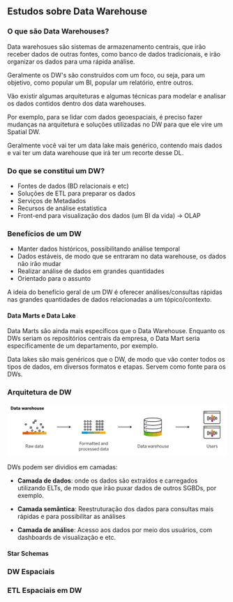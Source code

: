 ## Estudos sobre Data Warehouse

### O que são Data Warehouses?

Data warehosues são sistemas de armazenamento centrais, que irão receber dados de outras fontes, como banco de dados tradicionais, e irão organizar os dados para uma rápida análise.

Geralmente os DW's são construídos com um foco, ou seja, para um objetivo, como popular um BI, popular um relatório, entre outros.

Vão existir algumas arquiteturas e algumas técnicas para modelar e analisar os dados contidos dentro dos data warehouses. 

Por exemplo, para se lidar com dados geoespaciais, é preciso fazer mudanças na arquitetura e soluções utilizadas no DW para que ele vire um Spatial DW.

Geralmente você vai ter um data lake mais genérico, contendo mais dados e vai ter um data warehouse que irá ter um recorte desse DL.

### Do que se constitui um DW?

* Fontes de dados (BD relacionais e etc)
* Soluções de ETL para preparar os dados
* Serviços de Metadados
* Recursos de análise estatística
* Front-end para visualização dos dados (um BI da vida) &rarr; OLAP

### Benefícios de um DW

* Manter dados históricos, possibilitando análise temporal
* Dados estáveis, de modo que se entraram no data warehouse, os dados não irão mudar
* Realizar análise de dados em grandes quantidades
* Orientado para o assunto

A ideia do benefício geral de um DW é oferecer análises/consultas rápidas nas grandes quantidades de dados relacionadas a um tópico/contexto.

#### Data Marts e Data Lake

Data Marts são ainda mais específicos que o Data Warehouse. Enquanto os DWs seriam os repositórios centrais da empresa, o Data Mart seria especificamente de um departamento, por exemplo.

Data lakes são mais genéricos que o DW, de modo que vão conter todos os tipos de dados, em diversos formatos e etapas. Servem como fonte para os DWs.

### Arquitetura de DW

![Arquitetura de um DW](imgs/dw_arc.png)

DWs podem ser dividios em camadas:

* **Camada de dados**: onde os dados são extraídos e carregados utilizando ELTs, de modo que irão puxar dados de outros SGBDs, por exemplo.

* **Camada semântica**: Reestruturação dos dados para consultas mais rápidas e para possibilitar as análises

* **Camada de análise**: Acesso aos dados por meio dos usuários, com dashboards de visualização e etc.

#### Star Schemas

### DW Espaciais

### ETL Espaciais em DW